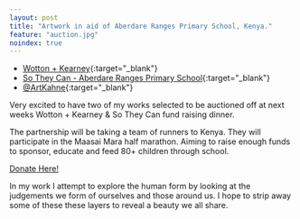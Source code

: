 ```yaml
---
layout: post
title: "Artwork in aid of Aberdare Ranges Primary School, Kenya."
feature: "auction.jpg"
noindex: true
---
```


- [Wotton + Kearney](http://www.wottonkearney.com.au/){:target="_blank"}
- [So They Can - Aberdare Ranges Primary School](http://www.sotheycan.org/what-we-do/education/aberdare-ranges-primary-school/){:target="_blank"}
- [@ArtKahne](www.instagram.com/artkahne){:target="_blank"} 	

Very excited to have two of my works selected to be auctioned off at next weeks Wotton + Kearney & So They Can fund raising dinner.

The partnership will be taking a team of runners to Kenya. They will participate in the Maasai Mara half marathon. Aiming to raise enough funds to sponsor, educate and feed 80+ children through school.

[Donate Here!](https://give.everydayhero.com/au/wotton-kearney-s-masai-mara-marathon-effort-for-so-they-can)

In my work I attempt to explore the human form by looking at the judgements we form of ourselves and those around us. I hope to strip away some of these these layers to reveal a beauty we all share.